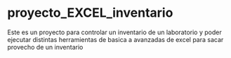 # proyecto_EXCEL_inventario
Este es un proyecto para controlar un inventario de un laboratorio y poder ejecutar distintas herramientas de basica a avanzadas de excel para sacar provecho de un inventario
